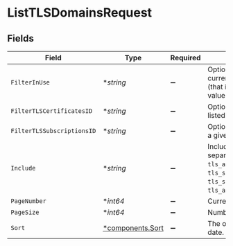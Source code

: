 # ListTLSDomainsRequest


## Fields

| Field                                                                                                                                                                                                                                  | Type                                                                                                                                                                                                                                   | Required                                                                                                                                                                                                                               | Description                                                                                                                                                                                                                            | Example                                                                                                                                                                                                                                |
| -------------------------------------------------------------------------------------------------------------------------------------------------------------------------------------------------------------------------------------- | -------------------------------------------------------------------------------------------------------------------------------------------------------------------------------------------------------------------------------------- | -------------------------------------------------------------------------------------------------------------------------------------------------------------------------------------------------------------------------------------- | -------------------------------------------------------------------------------------------------------------------------------------------------------------------------------------------------------------------------------------- | -------------------------------------------------------------------------------------------------------------------------------------------------------------------------------------------------------------------------------------- |
| `FilterInUse`                                                                                                                                                                                                                          | **string*                                                                                                                                                                                                                              | :heavy_minus_sign:                                                                                                                                                                                                                     | Optional. Limit the returned domains to those currently using Fastly to terminate TLS with SNI (that is, domains considered "in use") Permitted values: true, false.                                                                   |                                                                                                                                                                                                                                        |
| `FilterTLSCertificatesID`                                                                                                                                                                                                              | **string*                                                                                                                                                                                                                              | :heavy_minus_sign:                                                                                                                                                                                                                     | Optional. Limit the returned domains to those listed in the given TLS certificate's SAN list.                                                                                                                                          |                                                                                                                                                                                                                                        |
| `FilterTLSSubscriptionsID`                                                                                                                                                                                                             | **string*                                                                                                                                                                                                                              | :heavy_minus_sign:                                                                                                                                                                                                                     | Optional. Limit the returned domains to those for a given TLS subscription.                                                                                                                                                            |                                                                                                                                                                                                                                        |
| `Include`                                                                                                                                                                                                                              | **string*                                                                                                                                                                                                                              | :heavy_minus_sign:                                                                                                                                                                                                                     | Include related objects. Optional, comma-separated values. Permitted values: `tls_activations`, `tls_certificates`, `tls_subscriptions`, `tls_subscriptions.tls_authorizations`, and `tls_authorizations.globalsign_email_challenge`.<br/> |                                                                                                                                                                                                                                        |
| `PageNumber`                                                                                                                                                                                                                           | **int64*                                                                                                                                                                                                                               | :heavy_minus_sign:                                                                                                                                                                                                                     | Current page.                                                                                                                                                                                                                          | 1                                                                                                                                                                                                                                      |
| `PageSize`                                                                                                                                                                                                                             | **int64*                                                                                                                                                                                                                               | :heavy_minus_sign:                                                                                                                                                                                                                     | Number of records per page.                                                                                                                                                                                                            | 20                                                                                                                                                                                                                                     |
| `Sort`                                                                                                                                                                                                                                 | [*components.Sort](../../models/shared/sort.md)                                                                                                                                                                                        | :heavy_minus_sign:                                                                                                                                                                                                                     | The order in which to list the results by creation date.                                                                                                                                                                               |                                                                                                                                                                                                                                        |
